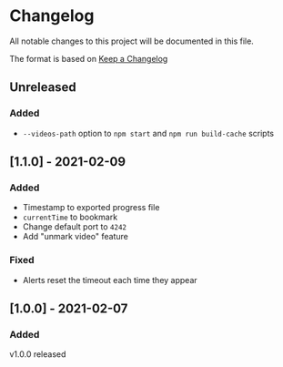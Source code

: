 # Changelog

All notable changes to this project will be documented in this file.

The format is based on [Keep a Changelog](https://keepachangelog.com/en/1.0.0/)

## Unreleased

### Added
- `--videos-path` option to `npm start` and `npm run build-cache` scripts

## [1.1.0] - 2021-02-09

### Added
- Timestamp to exported progress file
- `currentTime` to bookmark
- Change default port to `4242`
- Add "unmark video" feature

### Fixed
- Alerts reset the timeout each time they appear

## [1.0.0] - 2021-02-07

### Added
v1.0.0 released
